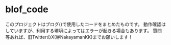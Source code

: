 # blof_code

このプロジェクトはブログ()で使用したコードをまとめたものです。
動作確認はしていますが、利用する環境によってはエラーが起きる場合もあります。
質問等あれば、旧TwitterのX(@NakayamanKK)までお願いします！
